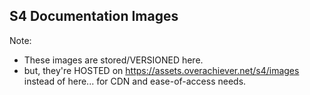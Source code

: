 ## S4 Documentation Images
Note: 
- These images are stored/VERSIONED here. 
- but, they're HOSTED on https://assets.overachiever.net/s4/images instead of here... for CDN and ease-of-access needs.